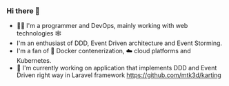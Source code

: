 ### Hi there 👋

- 👨‍💻 I'm a programmer and DevOps, mainly working with web technologies 🕸️  
- I'm an enthusiast of DDD, Event Driven architecture and Event Storming.  
- I'm a fan of 🐳 Docker contenerization, ☁️ cloud platforms and Kubernetes.  
- 🔭 I'm currently working on application that implements DDD and Event Driven right way in Laravel framework https://github.com/mtk3d/karting  

<!--
**mtk3d/mtk3d** is a ✨ _special_ ✨ repository because its `README.md` (this file) appears on your GitHub profile.

Here are some ideas to get you started:

- 🔭 I’m currently working on ...
- 🌱 I’m currently learning ...
- 👯 I’m looking to collaborate on ...
- 🤔 I’m looking for help with ...
- 💬 Ask me about ...
- 📫 How to reach me: ...
- 😄 Pronouns: ...
- ⚡ Fun fact: ...
-->

